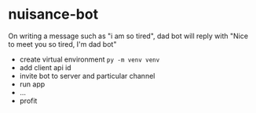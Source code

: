 # nuisance-bot

On writing a message such as "i am so tired", dad bot will reply with "Nice to meet you so tired, I'm dad bot"

- create virtual environment `py -m venv venv`
- add client api id
- invite bot to server and particular channel
- run app
- ...
- profit
